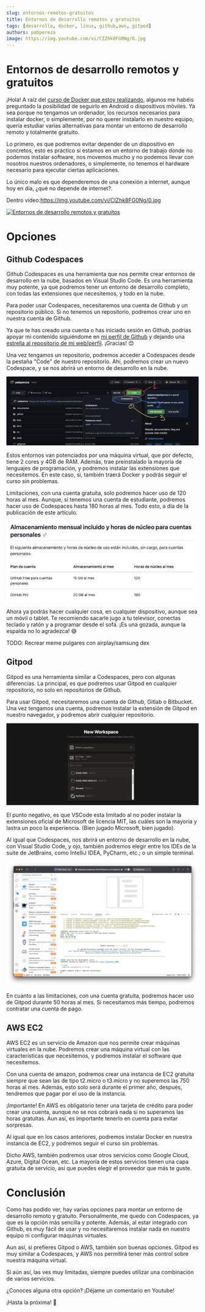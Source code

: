 ```yaml
---
slug: entornos-remotos-gratuitos
title: Entornos de desarrollo remotos y gratuitos
tags: [desarrollo, docker, linux, github,aws, gitpod]
authors: pabpereza
image: https://img.youtube.com/vi/CIZhk8FG0Ng/0.jpg
---
```


# Entornos de desarrollo remotos y gratuitos 
¡Hola! A raíz del [curso de Docker que estoy realizando](https://pabpereza.dev/docs/Cursos/docker), algunos me habéis preguntado la posibilidad de seguirlo en Android o dispositivos móviles. Ya sea porque no tengamos un ordenador, los recursos necesarios para instalar docker, o simplemente, por no querer instalarlo en nuestro equipo, quería estudiar varias alternativas para montar un entorno de desarrollo remoto y totalmente gratuito.

Lo primero,  es que podremos evitar depender de un dispositivo en concretos, esto es práctico si estamos en un entorno de trabajo donde no podemos instalar software, nos movemos mucho y no podemos llevar con nosotros nuestros ordenadores, o simplemente, no tenemos el hardware necesario para ejecutar ciertas aplicaciones.

Lo único malo es que dependeremos de una conexión a internet, aunque hoy en día, ¿qué no depende de internet?.

Dentro vídeo:https://img.youtube.com/vi/CIZhk8FG0Ng/0.jpg

[![Entornos de desarrollo remotos y gratuitos](https://img.youtube.com/vi/CIZhk8FG0Ng/0.jpg)](https://www.youtube.com/watch?v=CIZhk8FG0Ng)

# Opciones

## Github Codespaces
Github Codespaces es una herramienta que nos permite crear entornos de desarrollo en la nube, basados en Visual Studio Code. Es una herramienta muy potente, ya que podremos tener un entorno de desarrollo completo, con todas las extensiones que necesitemos, y todo en la nube.

Para poder usar Codespaces, necesitaremos una cuenta de Github y un repositorio público. Si no tenemos un repositorio, podremos crear uno en nuestra cuenta de Github.

Ya que te has creado una cuenta o has iniciado sesión en Github, podrías apoyar mi contenido siguiéndome en [mi perfil de Github](https://github.com/pabpereza)  y dejando una [estrella al repositorio de mi web/perfil](https://github.com/pabpereza/pabpereza). ¡Gracias! 😊

Una vez tengamos un repositorio, podremos acceder a Codespaces desde la pestaña "Code" de nuestro repositorio. Ahí, podremos crear un nuevo Codespace, y se nos abrirá un entorno de desarrollo en la nube.

![Crear codespace](acceso_codespaces.png)

Estos entornos van potenciados por una máquina virtual, que por defecto, tiene 2 cores y 4GB de RAM. Además, trae preinstalado la mayoría de lenguajes de programación, y podremos instalar las extensiones que necesitemos. En este caso, si, también traerá Docker y podrás seguir el curso sin problemas.

Limitaciones, con una cuenta gratuita, solo podremos hacer uso de 120 horas al mes. Aunque, si tenemos una cuenta de estudiante, podremos hacer uso de Codespaces hasta 180 horas al mes. Todo esto, a día de la publicación de este artículo.

![Límite codespaces](limite_codespaces.png)

Ahora ya podrás hacer cualquier cosa, en cualquier dispositivo, aunque sea un móvil o tablet. Te recomiendo sacarle jugo a tu televisor, conectas teclado y ratón y a programar desde el sofá. ¡Es una gozada, aunque la espalda no lo agradezca! 😅

TODO: Recrear meme pulgares con airplay/samsung dex


## Gitpod
Gitpod es una herramienta similar a Codespaces, pero con algunas diferencias. La principal, es que podremos usar Gitpod en cualquier repositorio, no solo en repositorios de Github.

Para usar Gitpod, necesitaremos una cuenta de Github, Gitlab o Bitbucket. Una vez tengamos una cuenta, podremos instalar la extensión de Gitpod en nuestro navegador, y podremos abrir cualquier repositorio.

![gitpod](gitpod_workspaces.png)

El punto negativo, es que VSCode esta limitado al no poder instalar la extensiones oficial de Microsoft de licencia MIT, las cuáles son la mayoría y lastra un poco la experiencia. (Bien jugado Microsoft, bien jugado).

Al igual que Codespaces, nos abrirá un entorno de desarrollo en la nube, con Visual Studio Code, y ojo, también podremos elegir entre los IDEs de la suite de JetBrains, como IntelliJ IDEA, PyCharm, etc.; o un simple terminal.

![gitpod_vscode](vscode_gitpod.png)

En cuanto a las limitaciones, con una cuenta gratuita, podremos hacer uso de Gitpod durante 50 horas al mes. Si necesitamos más tiempo, podremos contratar una cuenta de pago.


## AWS EC2
AWS EC2 es un servicio de Amazon que nos permite crear máquinas virtuales en la nube. Podremos crear una máquina virtual con las características que necesitemos, y podremos instalar el software que necesitemos.

Con una cuenta de amazon, podremos crear una instancia de EC2 gratuita siempre que sean las de tipo t2.micro o t3.micro y no superemos las 750 horas al mes. Además, esto solo será durante el primer año, después, tendremos que pagar por el uso de la instancia.

¡Importante! En AWS es obligatorio tener una tarjeta de crédito para poder crear una cuenta, aunque no se nos cobrará nada si no superamos las horas gratuitas. Aun así, es importante tenerlo en cuenta para evitar sorpresas.

Al igual que en los casos anteriores, podremos instalar Docker en nuestra instancia de EC2, y podremos seguir el curso sin problemas.

Dicho AWS, también podremos usar otros servicios como Google Cloud, Azure, Digital Ocean, etc. La mayoría de estos servicios tienen una capa gratuita de servicio, así que puedes elegir el proveedor que más te guste.


# Conclusión
Como has podido ver, hay varias opciones para montar un entorno de desarrollo remoto y gratuito. Personalmente, me quedo con Codespaces, ya que es la opción más sencilla y potente. Además, al estar integrado con Github, es muy fácil de usar y no necesitaremos instalar nada en nuestro equipo ni configurar máquinas virtuales.

Aun así, si prefieres Gitpod o AWS, también son buenas opciones. Gitpod es muy similar a Codespaces, y AWS nos permitirá tener más control sobre nuestra máquina virtual.

Si aún así, las ves muy limitadas, siempre puedes utilizar una combinación de varios servicios.

¿Conoces alguna otra opción? ¡Déjame un comentario en Youtube!

¡Hasta la próxima! 👋







